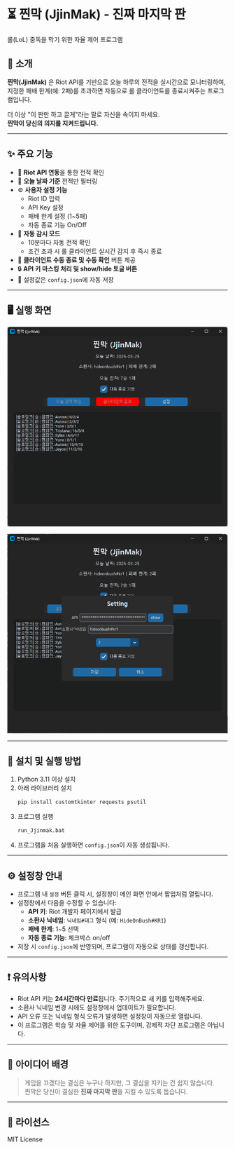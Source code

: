 # ⏳ 찐막 (JjinMak) - 진짜 마지막 판

롤(LoL) 중독을 막기 위한 자율 제어 프로그램

## 📌 소개

**찐막(JjinMak)** 은 Riot API를 기반으로 오늘 하루의 전적을 실시간으로 모니터링하여,  
지정한 패배 한계(예: 2패)를 초과하면 자동으로 롤 클라이언트를 종료시켜주는 프로그램입니다.

더 이상 "이 판만 하고 끌게"라는 말로 자신을 속이지 마세요.  
**찐막이 당신의 의지를 지켜드립니다.**

---

## ✨ 주요 기능

- 🔐 **Riot API 연동**을 통한 전적 확인
- 📅 **오늘 날짜 기준** 전적만 필터링
- ⚙️ **사용자 설정 기능**
  - Riot ID 입력
  - API Key 설정
  - 패배 한계 설정 (1~5패)
  - 자동 종료 기능 On/Off
- 🔄 **자동 감시 모드**
  - 10분마다 자동 전적 확인
  - 조건 초과 시 롤 클라이언트 실시간 감지 후 즉시 종료
- 👀 **클라이언트 수동 종료 및 수동 확인** 버튼 제공
- 🔒 **API 키 마스킹 처리 및 show/hide 토글 버튼**
- 💾 설정값은 `config.json`에 자동 저장

---

## 🖥️ 실행 화면

![JjinMak 실행화면](assets/screenshot01.png)

![JjinMak 실행화면](assets/screenshot02.png)



---

## 🧩 설치 및 실행 방법

1. Python 3.11 이상 설치
2. 아래 라이브러리 설치
   ```bash
   pip install customtkinter requests psutil
   ```
3. 프로그램 실행
   ```bash
   run_Jjinmak.bat
   ```
4. 프로그램을 처음 실행하면 `config.json`이 자동 생성됩니다.

---

## ⚙️ 설정창 안내

- 프로그램 내 `설정` 버튼 클릭 시, 설정창이 메인 화면 안에서 팝업처럼 열립니다.
- 설정창에서 다음을 수정할 수 있습니다:
  - **API 키**: Riot 개발자 페이지에서 발급
  - **소환사 닉네임**: `닉네임#태그` 형식 (예: `HideOnBush#KR1`)
  - **패배 한계**: 1~5 선택
  - **자동 종료 기능**: 체크박스 on/off
- 저장 시 `config.json`에 반영되며, 프로그램이 자동으로 상태를 갱신합니다.

---

## ❗ 유의사항

- Riot API 키는 **24시간마다 만료**됩니다. 주기적으로 새 키를 입력해주세요.
- 소환사 닉네임 변경 시에도 설정창에서 업데이트가 필요합니다.
- API 오류 또는 닉네임 형식 오류가 발생하면 설정창이 자동으로 열립니다.
- 이 프로그램은 학습 및 자율 제어를 위한 도구이며, 강제적 차단 프로그램은 아닙니다.

---

## 🧠 아이디어 배경

> 게임을 끄겠다는 결심은 누구나 하지만, 그 결심을 지키는 건 쉽지 않습니다.  
> 찐막은 당신이 결심한 **진짜 마지막 판**을 지킬 수 있도록 돕습니다.

---

## 📄 라이선스

MIT License
